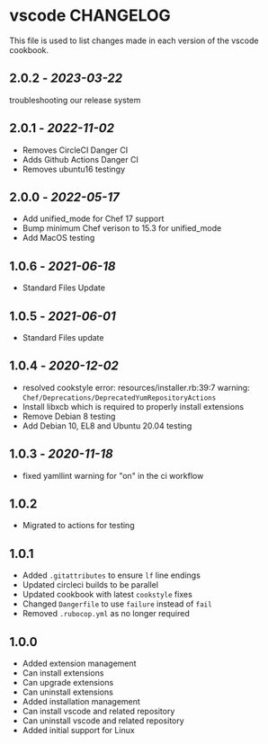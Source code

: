 # vscode CHANGELOG

This file is used to list changes made in each version of the vscode cookbook.

## 2.0.2 - *2023-03-22*

troubleshooting our release system 

## 2.0.1 - *2022-11-02*

- Removes CircleCI Danger CI
- Adds Github Actions Danger CI
- Removes ubuntu16 testingy

## 2.0.0 - *2022-05-17*

- Add unified_mode for Chef 17 support
- Bump minimum Chef verison to 15.3 for unified_mode
- Add MacOS testing

## 1.0.6 - *2021-06-18*

- Standard Files Update

## 1.0.5 - *2021-06-01*

- Standard Files update

## 1.0.4 - *2020-12-02*

- resolved cookstyle error: resources/installer.rb:39:7 warning: `Chef/Deprecations/DeprecatedYumRepositoryActions`
- Install libxcb which is required to properly install extensions
- Remove Debian 8 testing
- Add Debian 10, EL8 and Ubuntu 20.04 testing

## 1.0.3 - *2020-11-18*

- fixed yamllint warning for "on" in the ci workflow

## 1.0.2

- Migrated to actions for testing

## 1.0.1

- Added `.gitattributes` to ensure `lf` line endings
- Updated circleci builds to be parallel
- Updated cookbook with latest `cookstyle` fixes
- Changed `Dangerfile` to use `failure` instead of `fail`
- Removed `.rubocop.yml` as no longer required

## 1.0.0

- Added extension management
- Can install extensions
- Can upgrade extensions
- Can uninstall extensions
- Added installation management
- Can install vscode and related repository
- Can uninstall vscode and related repository
- Added initial support for Linux
